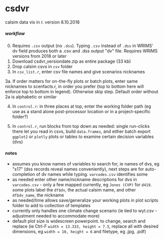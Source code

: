# csdvr
 calsim data vis in r. version 8.10.2018
 
##### workflow #####

0. Requires `.csv` output (no `.dss`). Typing `.csv` instead of `.dss` in WRIMS' dv field produces both a .csv and .dss output "dv" file. Requires WRIMS
   versions from 2018 or later
1. Download csdvr_versiondate.zip as entire package (33 kb) 
3. Drop calsim csvs in `csv` folder
2. In `csv_list.r`, enter csv file names and give scenarios nicknames

3a.  If order matters for on-the-fly plots or batch plots, enter same nicknames to scenfacts.r, in order you prefer (top to bottom here will enforce top to bottom in legend). Otherwise skip step.  Default order without 2a is alphabetic or similar

4. In `control.r`: in three places at top, enter the working folder path (eg use as a stand alone post-processor location or in a project-specific folder?)

5. In `control.r`, run blocks from top down as needed: single run-clicks there let you read in csvs, build `data.frames`, and either batch export `ggplot2` or `plotly` plots or tables to examine certain decision variables (dvs)

#### notes #####
- assumes you know names of variables to search for, ie names of dvs, eg "s17" (dss records reveal names conveniently), next steps are for auto-completion of dv names while typing. `varcodes.csv` identifies some
- as needed enter other name/nickname descriptions for dvs in `varcodes.csv` - only a few mapped currently, eg `Jones (CVP)` for `d419`. some plots label the `df$dv`, the actual calsim name, and other `df$dv_name`, the nickname
- as needed/time allows save/generalize your working plots in plot scripts folder to add to collection of templates
- currently only handles one climate change scenario (ie tied to wyt.csv - adjustment needed to accommodate more)
- default plot size is widescreen powerpoint. to change, search and replace (ie Ctrl-F `width = 13.333, height = 7.5`, replace all with 
  desired dimensions, eg `width = 10, height = 6` and filetype, eg .jpg, .pdf)

